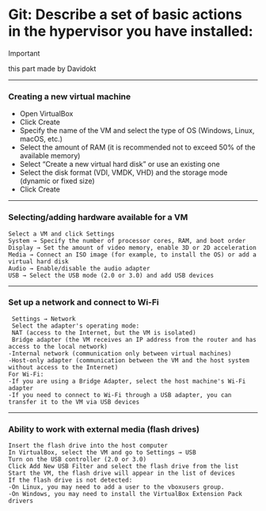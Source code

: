 # Git: **Describe a set of basic actions in the hypervisor you have installed:**
>[!IMPORTANT]
> this part made by Davidokt
---
### Creating a new virtual machine
- Open VirtualBox
- Click Create
- Specify the name of the VM and select the type of OS (Windows, Linux, macOS, etc.)
- Select the amount of RAM (it is recommended not to exceed 50% of the available memory)
- Select “Create a new virtual hard disk” or use an existing one
- Select the disk format (VDI, VMDK, VHD) and the storage mode (dynamic or fixed size)
- Click Create
---
### Selecting/adding hardware available for a VM
    Select a VM and click Settings
    System → Specify the number of processor cores, RAM, and boot order
    Display → Set the amount of video memory, enable 3D or 2D acceleration
    Media → Connect an ISO image (for example, to install the OS) or add a virtual hard disk
    Audio → Enable/disable the audio adapter
    USB → Select the USB mode (2.0 or 3.0) and add USB devices
---
### Set up a network and connect to Wi-Fi
     Settings → Network
     Select the adapter's operating mode:
     NAT (access to the Internet, but the VM is isolated)
     Bridge adapter (the VM receives an IP address from the router and has access to the local network)
    -Internal network (communication only between virtual machines)
    -Host-only adapter (communication between the VM and the host system without access to the Internet)
    For Wi-Fi:
    -If you are using a Bridge Adapter, select the host machine's Wi-Fi adapter
    -If you need to connect to Wi-Fi through a USB adapter, you can transfer it to the VM via USB devices
---
### Ability to work with external media (flash drives)
    Insert the flash drive into the host computer
    In VirtualBox, select the VM and go to Settings → USB
    Turn on the USB controller (2.0 or 3.0)
    Click Add New USB Filter and select the flash drive from the list
    Start the VM, the flash drive will appear in the list of devices
    If the flash drive is not detected:
    -On Linux, you may need to add a user to the vboxusers group.
    -On Windows, you may need to install the VirtualBox Extension Pack drivers
